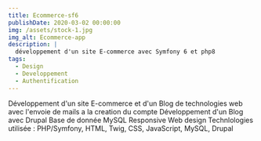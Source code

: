 ```yaml
---
title: Ecommerce-sf6
publishDate: 2020-03-02 00:00:00
img: /assets/stock-1.jpg
img_alt: Ecommerce-app
description: |
  développement d'un site E-commerce avec Symfony 6 et php8
tags:
  - Design
  - Developpement
  - Authentification
---
```


Développement d'un site E-commerce et d'un Blog de technologies web avec l'envoie de mails a la creation du compte Développement d'un Blog avec Drupal
Base de donnée MySQL
Responsive Web design
Technlologies utilisée :
PHP/Symfony, HTML, Twig, CSS, JavaScript, MySQL, Drupal